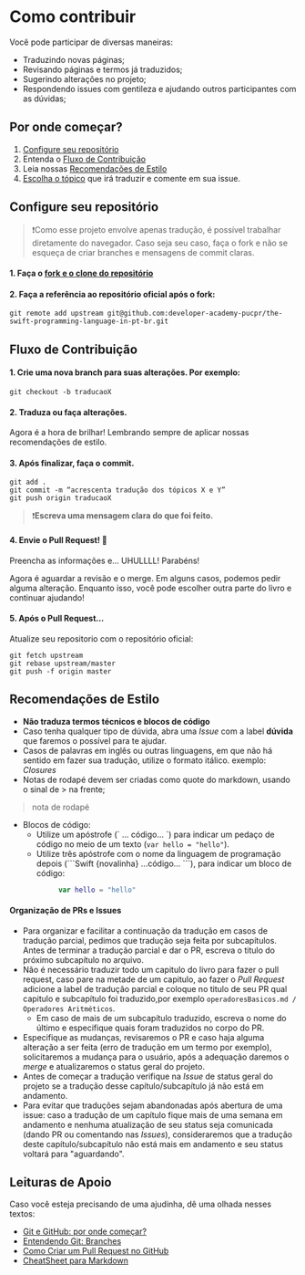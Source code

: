 # Como contribuir

Você pode participar de diversas maneiras: 
* Traduzindo novas páginas;
* Revisando páginas e termos já traduzidos;
* Sugerindo alterações no projeto;
* Respondendo issues com gentileza e ajudando outros participantes com as dúvidas;

## Por onde começar? 

1. [Configure seu repositório](#configure-seu-repositório)
2. Entenda o [Fluxo de Contribuição](#fluxo-de-contribuição)
3. Leia nossas [Recomendações de Estilo](#recomendações-de-estilo)
4. [Escolha o tópico](https://github.com/developer-academy-pucpr/the-swift-programming-language-in-pt-br/issues/1) que irá traduzir e comente em sua issue. 

## Configure seu repositório

>❗️Como esse projeto envolve apenas tradução, é possível trabalhar diretamente do navegador. Caso seja seu caso, faça o fork e não se esqueça de criar branches e mensagens de commit claras.

#### 1. Faça o [fork e o clone do repositório](http://gabsferreira.com/forkando-e-clonando-um-repositorio-no-github/)


#### 2. Faça a referência ao repositório oficial após o fork:

```
git remote add upstream git@github.com:developer-academy-pucpr/the-swift-programming-language-in-pt-br.git
```

## Fluxo de Contribuição

#### 1. Crie uma nova branch para suas alterações. Por exemplo: 

```
git checkout -b traducaoX
```

#### 2. Traduza ou faça alterações. 

Agora é a hora de brilhar! Lembrando sempre de aplicar nossas recomendações de estilo. 


#### 3. Após finalizar, faça o commit. 


```
git add . 
git commit -m “acrescenta tradução dos tópicos X e Y”
git push origin traducaoX
``` 
>❗️**Escreva uma mensagem clara do que foi feito.**


#### 4. Envie o Pull Request! 🎉

Preencha as informações e… UHULLLL! Parabéns!

Agora é aguardar a revisão e o merge. Em alguns casos, podemos pedir alguma alteração. Enquanto isso, você pode escolher outra parte do livro e continuar ajudando! 

#### 5. Após o Pull Request... 
Atualize seu repositorio com o repositório oficial: 
```
git fetch upstream
git rebase upstream/master
git push -f origin master
``` 

## Recomendações de Estilo 
- **Não traduza termos técnicos e blocos de código**
- Caso tenha qualquer tipo de dúvida, abra uma *Issue* com a label **dúvida**  que faremos o possível para te ajudar.
- Casos de palavras em inglês ou outras linguagens, em que não há sentido em fazer sua tradução, utilize o formato itálico. exemplo: *Closures*
- Notas de rodapé devem ser criadas como quote do markdown, usando o sinal de > na frente;
> nota de rodapé
- Blocos de código:
    - Utilize um apóstrofe (\` ... código... \`) para indicar um pedaço de código no meio de um texto (`var hello = "hello"`).
    - Utilize três apóstrofe com o nome da linguagem de programação depois (\`\`\`Swift  {novalinha} ...código... \`\`\`), para indicar um bloco de código:
```Swift
            var hello = "hello"
```
#### Organização de PRs e Issues
- Para organizar e facilitar a continuação da tradução em casos de tradução parcial, pedimos que tradução seja feita por subcapítulos. Antes de terminar a tradução parcial e dar o PR, escreva o titulo do próximo subcapítulo no arquivo.
- Não é necessário traduzir todo um capitulo do livro para fazer o pull request, caso pare na metade de um capitulo, ao fazer o *Pull Request* adicione a label de tradução parcial e coloque no titulo de seu PR qual capitulo e subcapítulo foi traduzido,por exemplo `operadoresBasicos.md / Operadores Aritméticos`. 
    -   Em caso de mais de um subcapítulo traduzido, escreva o nome do último e especifique quais foram traduzidos no corpo do PR.
- Especifique as mudanças, revisaremos o PR e caso haja alguma alteração a ser feita (erro de tradução em um termo por exemplo), solicitaremos a mudança para o usuário, após a adequação daremos o *merge* e atualizaremos o status geral do projeto.
- Antes de começar a tradução verifique na *Issue* de status geral do projeto se a tradução desse capítulo/subcapítulo já não está em andamento.
- Para evitar que traduções sejam abandonadas após abertura de uma issue: caso a tradução de um capítulo fique mais de uma semana em andamento e nenhuma atualização de seu status seja comunicada (dando PR ou comentando nas *Issues*), consideraremos que a tradução deste capítulo/subcapítulo não está mais em andamento e seu status voltará para "aguardando".

### 

## Leituras de Apoio  
Caso você esteja precisando de uma ajudinha, dê uma olhada nesses textos: 

- [Git e GitHub: por onde começar?](https://medium.com/reprogramabr/git-e-github-por-onde-começar-ca88a783c223)
- [Entendendo Git: Branches](https://medium.com/@Juliobguedes/entendendo-git-branches-parte-2-3778f4258843)
- [Como Criar um Pull Request no GitHub](https://www.digitalocean.com/community/tutorials/como-criar-um-pull-request-no-github-pt) 
- [CheatSheet para Markdown](https://github.com/adam-p/markdown-here/wiki/Markdown-Cheatsheet#headers)


